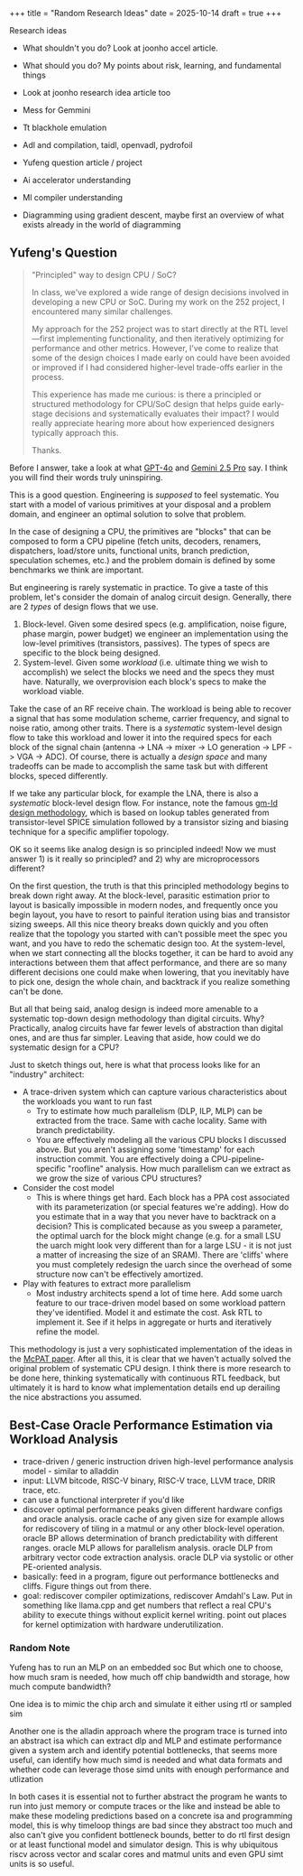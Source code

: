 +++
title = "Random Research Ideas"
date = 2025-10-14
draft = true
+++

Research ideas

- What shouldn't you do? Look at joonho accel article.
- What should you do? My points about risk, learning, and fundamental things
- Look at joonho research idea article too


- Mess for Gemmini
- Tt blackhole emulation
- Adl and compilation, taidl, openvadl, pydrofoil
- Yufeng question article / project
- Ai accelerator understanding
- Ml compiler understanding
- Diagramming using gradient descent, maybe first an overview of what exists already in the world of diagramming

## Yufeng's Question

> "Principled" way to design CPU / SoC?
>
> In class, we've explored a wide range of design decisions involved in developing a new CPU or SoC. During my work on the 252 project, I encountered many similar challenges.
>
> My approach for the 252 project was to start directly at the RTL level—first implementing functionality, and then iteratively optimizing for performance and other metrics. However, I’ve come to realize that some of the design choices I made early on could have been avoided or improved if I had considered higher-level trade-offs earlier in the process.
>
> This experience has made me curious: is there a principled or structured methodology for CPU/SoC design that helps guide early-stage decisions and systematically evaluates their impact? I would really appreciate hearing more about how experienced designers typically approach this.
>
> Thanks.

Before I answer, take a look at what [GPT-4o](https://chatgpt.com/share/6806b480-f4c8-8004-8fb8-8098d642534a) and [Gemini 2.5 Pro](https://aistudio.google.com/app/prompts?state=%7B%22ids%22:%5B%221I1MeEvPkuonsLywFSO-EcedJnjXo8S5I%22%5D,%22action%22:%22open%22,%22userId%22:%22114971513378697512776%22,%22resourceKeys%22:%7B%7D%7D&usp=sharing) say.
I think you will find their words truly uninspiring.

This is a good question.
Engineering is *supposed* to feel systematic.
You start with a model of various primitives at your disposal and a problem domain, and engineer an optimal solution to solve that problem.

In the case of designing a CPU, the primitives are "blocks" that can be composed to form a CPU pipeline (fetch units, decoders, renamers, dispatchers, load/store units, functional units, branch prediction, speculation schemes, etc.) and the problem domain is defined by some benchmarks we think are important.

But engineering is rarely systematic in practice.
To give a taste of this problem, let's consider the domain of analog circuit design.
Generally, there are 2 *types* of design flows that we use.

1. Block-level. Given some desired specs (e.g. amplification, noise figure, phase margin, power budget) we engineer an implementation using the low-level primitives (transistors, passives). The types of specs are specific to the block being designed.
2. System-level. Given some *workload* (i.e. ultimate thing we wish to accomplish) we select the blocks we need and the specs they must have. Naturally, we overprovision each block's specs to make the workload viable.

<!--
- Workload to specs
- Specs to implementation
-->

Take the case of an RF receive chain.
The workload is being able to recover a signal that has some modulation scheme, carrier frequency, and signal to noise ratio, among other traits.
There is a *systematic* system-level design flow to take this workload and lower it into the required specs for each block of the signal chain (antenna -> LNA -> mixer -> LO generation -> LPF -> VGA -> ADC).
Of course, there is actually a *design space* and many tradeoffs can be made to accomplish the same task but with different blocks, speced differently.

<!--
Similar to gm id approach for designing an op amp, typically analog will use block design approach and spec out each block and overprovions or margin them to get the full system performance like in a rf receiver chain
-->

If we take any particular block, for example the LNA, there is also a *systematic* block-level design flow.
For instance, note the famous [gm-Id design methodology](https://github.com/bmurmann/Book-on-gm-ID-design), which is based on lookup tables generated from transistor-level SPICE simulation followed by a transistor sizing and biasing technique for a specific amplifier topology.

OK so it seems like analog design is so principled indeed!
Now we must answer 1) is it really so principled? and 2) why are microprocessors different?

On the first question, the truth is that this principled methodology begins to break down right away.
At the block-level, parasitic estimation prior to layout is basically impossible in modern nodes, and frequently once you begin layout, you have to resort to painful iteration using bias and transistor sizing sweeps.
All this nice theory breaks down quickly and you often realize that the topology you started with can't possible meet the spec you want, and you have to redo the schematic design too.
At the system-level, when we start connecting all the blocks together, it can be hard to avoid any interactions between them that affect performance, and there are so many different decisions one could make when lowering, that you inevitably have to pick one, design the whole chain, and backtrack if you realize something can't be done.

But all that being said, analog design is indeed more amenable to a systematic top-down design methodology than digital circuits.
Why?
Practically, analog circuits have far fewer levels of abstraction than digital ones, and are thus far simpler.
Leaving that aside, how could we do systematic design for a CPU?

Just to sketch things out, here is what that process looks like for an "industry" architect:

- A trace-driven system which can capture various characteristics about the workloads you want to run fast
  - Try to estimate how much parallelism (DLP, ILP, MLP) can be extracted from the trace. Same with cache locality. Same with branch predictability.
  - You are effectively modeling all the various CPU blocks I discussed above. But you aren't assigning some 'timestamp' for each instruction commit. You are effectively doing a CPU-pipeline-specific "roofline" analysis. How much parallelism can we extract as we grow the size of various CPU structures?
- Consider the cost model
  - This is where things get hard. Each block has a PPA cost associated with its parameterization (or special features we're adding). How do you estimate that in a way that you never have to backtrack on a decision? This is complicated because as you sweep a parameter, the optimal uarch for the block might change (e.g. for a small LSU the uarch might look very different than for a large LSU - it is not just a matter of increasing the size of an SRAM). There are 'cliffs' where you must completely redesign the uarch since the overhead of some structure now can't be effectively amortized.
- Play with features to extract more parallelism
  - Most industry architects spend a lot of time here. Add some uarch feature to our trace-driven model based on some workload pattern they've identified. Model it and estimate the cost. Ask RTL to implement it. See if it helps in aggregate or hurts and iteratively refine the model.

This methodology is just a very sophisticated implementation of the ideas in the [McPAT paper](https://ieeexplore.ieee.org/document/5375438).
After all this, it is clear that we haven't actually solved the original problem of systematic CPU design.
I think there is more research to be done here, thinking systematically with continuous RTL feedback, but ultimately it is hard to know what implementation details end up derailing the nice abstractions you assumed.

<!--
Very good question, roofline gets you some of the way, various types of trace analysis helps too, but ultimately the low level design decisions affect the real model greatly. Eg for an rob there are points in the size where the uarch has to make a step change to accommodate a larger size below that size it is too much overhead and above it is necessary to avoid overhead of the naive technique, similar idea for caches, hard to see this at the system level without implementation

bottleneck analysis is basically McPAT-style uarch modeling. Undoubtedly, we can do better than this, and I think we should build something, but no matter what, it has limits.

So what is the equivalent of this on the digital side? We can start with a roofline model. Bottleneck analysis gets us more of the way there. But at the very end, we need implementation to drive the abstraction modeling itself.
-->

## Best-Case Oracle Performance Estimation via Workload Analysis

- trace-driven / generic instruction driven high-level performance analysis model - similar to alladdin
- input: LLVM bitcode, RISC-V binary, RISC-V trace, LLVM trace, DRIR trace, etc.
- can use a functional interpreter if you'd like
- discover optimal performance peaks given different hardware configs and oracle analysis. oracle cache of any given size for example allows for rediscovery of tiling in a matmul or any other block-level operation. oracle BP allows determination of branch predictability with different ranges. oracle MLP allows for parallelism analysis. oracle DLP from arbitrary vector code extraction analysis. oracle DLP via systolic or other PE-oriented analysis.
- basically: feed in a program, figure out performance bottlenecks and cliffs. Figure things out from there.
- goal: rediscover compiler optimizations, rediscover Amdahl's Law. Put in something like llama.cpp and get numbers that reflect a real CPU's ability to execute things without explicit kernel writing. point out places for kernel optimization with hardware underutilization.

### Random Note

Yufeng has to run an MLP on an embedded soc
But which one to choose, how much sram is needed, how much off chip bandwidth and storage, how much compute bandwidth?

One idea is to mimic the chip arch and simulate it either using rtl or sampled sim

Another one is the alladin approach where the program trace is turned into an abstract isa which can extract dlp and MLP and estimate performance given a system arch and identify potential bottlenecks, that seems more useful, can identify how much simd is needed and what data formats and whether code can leverage those simd units with enough performance and utlization

In both cases it is essential not to further abstract the program he wants to run into just memory or compute traces or the like and instead be able to make these modeling predictions based on a concrete isa and programming model, this is why timeloop things are bad since they abstract too much and also can't give you confident bottleneck bounds, better to do rtl first design or at least functional model and simulator design. This is why ubiquitous riscv across vector and scalar cores and matmul units and even GPU simt units is so useful.
